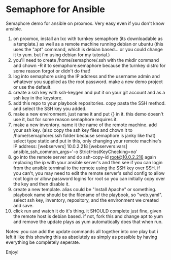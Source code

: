 # Semaphore for Ansible
Semaphore demo for ansible on proxmox. Very easy even if you don't know ansible.

1. on proxmox, install an lxc with turnkey semaphore (its downloadable as a template.) as well as a remote machine running debian or ubuntu (this uses the "apt" command, which is debian based... or you could change it to yum. but i'm using debian for my tutorial.)
2. you'll need to create /home/semaphore/.ssh with the mkdir command and chown -R it to semaphore:semaphore because the turnkey distro for some reason forgot or didn't do that!
3. log into semaphore using the IP address and the username admin and whatever you supplied as the root password. make a new demo project or use the default.
4. create a ssh key with ssh-keygen and put it on your git account and as a ssh key in the keystore.
5. add this repo to your playbook repositories. copy pasta the SSH method. and select the SSH key you added.
6. make a new environment. just name it and put {} in it. this demo doesn't use it, but for some reason semaphore requires it.
7. make a new inventory. name it the name of the remote machine. add your ssh key. (also copy the ssh key files and chown it to /home/semaphore/.ssh folder because semaphore is janky like that) select type static and put in this, only changing your remote machine's IP address:
[webservers]
10.0.2.218
[webservers:vars]
ansible_ssh_common_args='-o StrictHostKeyChecking=no'
8. go into the remote server and do ssh-copy-id root@10.0.2.216 again replacing the ip with your ansible server's and then see if you can login from the ansible terminal to the remote using the SSH key over SSH. if you can't, you may need to edit the remote server's sshd config to allow root login or allow password logins for root so you can initially copy over the key and then disable it.
9. create a new template. alias could be "Install Apache" or something. playbook name should be the filename of the playbook, so "web.yaml". select ssh key, inventory, repository, and the environment we created and save.
10. click run and watch it do it's thing. it SHOULD complete just fine, given the remote host is debian based. if not, fork this and change apt to yum and remove the update plays as yum automatically does that when run.


Notes: you can add the update commands all together into one play but i left it like this showing this as absolutely as simply as possible by having everything be completely seperate.

Enjoy!
